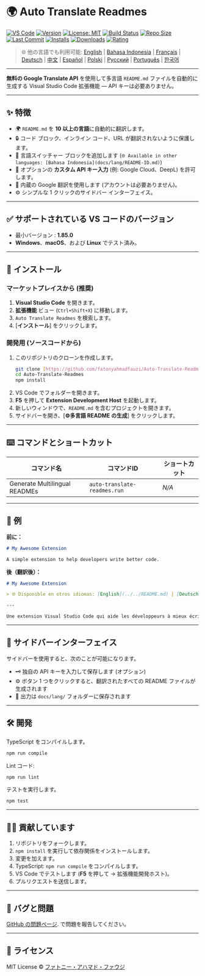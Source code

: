 # 🌍 Auto Translate Readmes

[![VS Code](https://img.shields.io/badge/VS%20Code-1.85.0+-blue.svg)](https://code.visualstudio.com/)
[![Version](https://img.shields.io/github/v/release/fatonyahmadfauzi/Auto-Translate-Readmes?color=blue.svg)](https://github.com/fatonyahmadfauzi/Auto-Translate-Readmes/releases)
[![License: MIT](https://img.shields.io/github/license/fatonyahmadfauzi/Auto-Translate-Readmes?color=green.svg)](../../LICENSE)
[![Build Status](https://github.com/fatonyahmadfauzi/Auto-Translate-Readmes/actions/workflows/main.yml/badge.svg)](https://github.com/fatonyahmadfauzi/Auto-Translate-Readmes/actions)
[![Repo Size](https://img.shields.io/github/repo-size/fatonyahmadfauzi/Auto-Translate-Readmes?color=yellow.svg)](https://github.com/fatonyahmadfauzi/Auto-Translate-Readmes)
[![Last Commit](https://img.shields.io/github/last-commit/fatonyahmadfauzi/Auto-Translate-Readmes?color=brightgreen.svg)](https://github.com/fatonyahmadfauzi/Auto-Translate-Readmes/commits/main)
[![Installs](https://vsmarketplacebadges.dev/installs-short/fatonyahmadfauzi.auto-translate-readmes.svg)](https://marketplace.visualstudio.com/items?itemName=fatonyahmadfauzi.auto-translate-readmes)
[![Downloads](https://vsmarketplacebadges.dev/downloads-short/fatonyahmadfauzi.auto-translate-readmes.svg)](https://marketplace.visualstudio.com/items?itemName=fatonyahmadfauzi.auto-translate-readmes)
[![Rating](https://vsmarketplacebadges.dev/rating-short/fatonyahmadfauzi.auto-translate-readmes.svg)](https://marketplace.visualstudio.com/items?itemName=fatonyahmadfauzi.auto-translate-readmes)

> 🌐 他の言語でも利用可能: [English](../../README.md) | [Bahasa Indonesia](README-ID.md) | [Français](README-FR.md) | [Deutsch](README-DE.md) | [中文](README-ZH.md) | [Español](README-ES.md) | [Polski](README-PL.md) | [Русский](README-RU.md) | [Português](README-PT.md) | [한국어](README-KO.md)

---

**無料の Google Translate API** を使用して多言語 `README.md` ファイルを自動的に生成する Visual Studio Code 拡張機能 — API キーは必要ありません。

---

## ✨ 特徴

- 🌍 `README.md` を **10 以上の言語**に自動的に翻訳します。
- 🔒 コード ブロック、インライン コード、URL が翻訳されないように保護します。
- 💬 言語スイッチャー ブロックを追加します (`🌐 Available in other languages: [Bahasa Indonesia](docs/lang/README-ID.md)`)
- 💾 オプションの **カスタム API キー入力** (例: Google Cloud、DeepL) を許可します。
- 🧠 内蔵の Google 翻訳を使用します (アカウントは必要ありません)。
- ⚙️ シンプルな 1 クリックのサイドバー インターフェイス。

---

## ✅ サポートされている VS コードのバージョン

- 最小バージョン : **1.85.0**
- **Windows**、**macOS**、および **Linux** でテスト済み。

---

## 🧩 インストール

### マーケットプレイスから (推奨)

1. **Visual Studio Code** を開きます。
2. **拡張機能** ビュー (`Ctrl+Shift+X`) に移動します。
3. `Auto Translate Readmes` を検索します。
4. [**インストール**] をクリックします。

### 開発用 (ソースコードから)

1. このリポジトリのクローンを作成します。
    ```bash
    git clone [https://github.com/fatonyahmadfauzi/Auto-Translate-Readmes.git](https://github.com/fatonyahmadfauzi/Auto-Translate-Readmes.git)
    cd Auto-Translate-Readmes
    npm install
    ```
2. VS Code でフォルダーを開きます。
3. **F5** を押して **Extension Development Host** を起動します。
4. 新しいウィンドウで、`README.md` を含むプロジェクトを開きます。
5. サイドバーを開き、[**⚙️多言語 README の生成**] をクリックします。

---

## ⌨️ コマンドとショートカット

| コマンド名 | コマンドID | ショートカット |
| ----------------------------- | ---------------------------- | -------- |
| Generate Multilingual READMEs | `auto-translate-readmes.run` | _N/A_    |

---

## 🧠 例

**前に：**

```md
# My Awesome Extension

A simple extension to help developers write better code.
```

**後（翻訳後）：**

```md
# My Awesome Extension

> 🌐 Disponible en otros idiomas: [English](../../README.md) | [Deutsch](README-DE.md) | [Français](README-FR.md)

---

Une extension Visual Studio Code qui aide les développeurs à mieux écrire du code.
```

---

## 🧠 サイドバーインターフェイス

サイドバーを使用すると、次のことが可能になります。

- 🗝️ 独自の API キーを入力して保存します (オプション)
- ⚙️ ボタン 1 つをクリックすると、翻訳されたすべての README ファイルが生成されます
- 📁 出力は `docs/lang/` フォルダーに保存されます

---

## 🛠️ 開発

TypeScript をコンパイルします。

```bash
npm run compile
```

Lint コード:

```bash
npm run lint
```

テストを実行します。

```bash
npm test
```

---

## 🧑‍💻 貢献しています

1. リポジトリをフォークします。
2. `npm install` を実行して依存関係をインストールします。
3. 変更を加えます。
4. TypeScript: `npm run compile` をコンパイルします。
5. VS Code でテストします (**F5** を押して → 拡張機能開発ホスト)。
6. プルリクエストを送信します。

---

## 🐞 バグと問題

[GitHub の問題ページ](https://github.com/fatonyahmadfauzi/Auto-Translate-Readmes/issues). で問題を報告してください。

---

## 🧾 ライセンス

MIT License © [ファトニー・アハマド・ファウジ](../../LICENSE)
